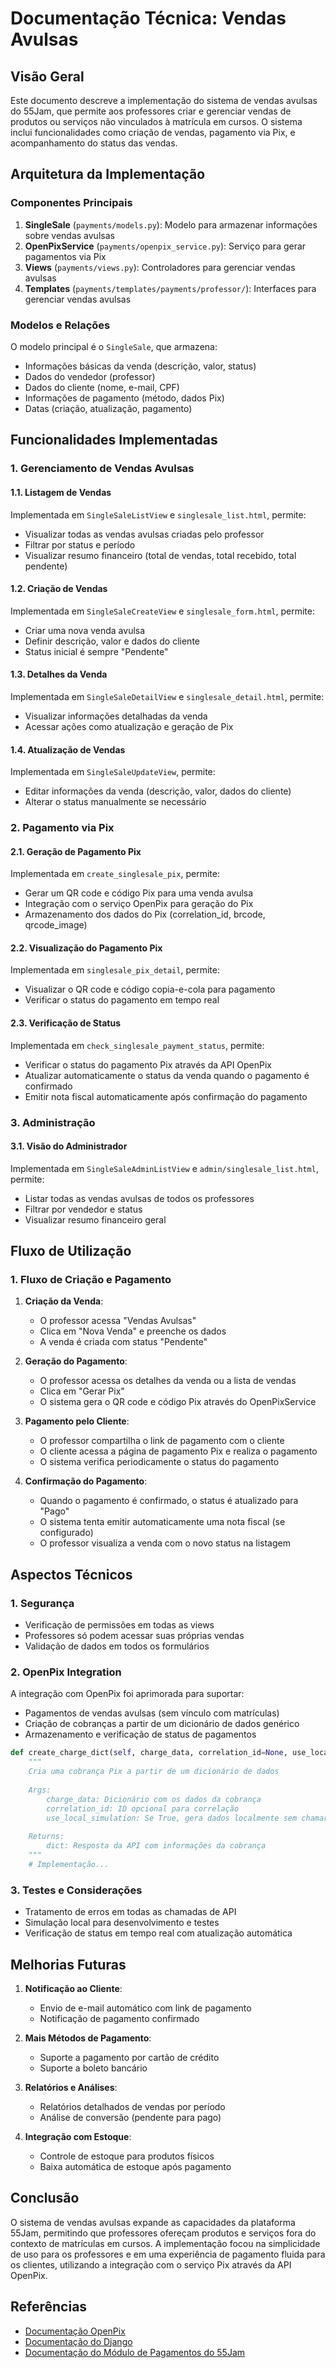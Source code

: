 # Documentação Técnica: Vendas Avulsas

## Visão Geral

Este documento descreve a implementação do sistema de vendas avulsas do 55Jam, que permite aos professores criar e gerenciar vendas de produtos ou serviços não vinculados à matrícula em cursos. O sistema inclui funcionalidades como criação de vendas, pagamento via Pix, e acompanhamento do status das vendas.

## Arquitetura da Implementação

### Componentes Principais

1. **SingleSale** (`payments/models.py`): Modelo para armazenar informações sobre vendas avulsas
2. **OpenPixService** (`payments/openpix_service.py`): Serviço para gerar pagamentos via Pix
3. **Views** (`payments/views.py`): Controladores para gerenciar vendas avulsas
4. **Templates** (`payments/templates/payments/professor/`): Interfaces para gerenciar vendas avulsas

### Modelos e Relações

O modelo principal é o `SingleSale`, que armazena:

- Informações básicas da venda (descrição, valor, status)
- Dados do vendedor (professor)
- Dados do cliente (nome, e-mail, CPF)
- Informações de pagamento (método, dados Pix)
- Datas (criação, atualização, pagamento)

## Funcionalidades Implementadas

### 1. Gerenciamento de Vendas Avulsas

#### 1.1. Listagem de Vendas

Implementada em `SingleSaleListView` e `singlesale_list.html`, permite:

- Visualizar todas as vendas avulsas criadas pelo professor
- Filtrar por status e período
- Visualizar resumo financeiro (total de vendas, total recebido, total pendente)

#### 1.2. Criação de Vendas

Implementada em `SingleSaleCreateView` e `singlesale_form.html`, permite:

- Criar uma nova venda avulsa
- Definir descrição, valor e dados do cliente
- Status inicial é sempre "Pendente"

#### 1.3. Detalhes da Venda

Implementada em `SingleSaleDetailView` e `singlesale_detail.html`, permite:

- Visualizar informações detalhadas da venda
- Acessar ações como atualização e geração de Pix

#### 1.4. Atualização de Vendas

Implementada em `SingleSaleUpdateView`, permite:

- Editar informações da venda (descrição, valor, dados do cliente)
- Alterar o status manualmente se necessário

### 2. Pagamento via Pix

#### 2.1. Geração de Pagamento Pix

Implementada em `create_singlesale_pix`, permite:

- Gerar um QR code e código Pix para uma venda avulsa
- Integração com o serviço OpenPix para geração do Pix
- Armazenamento dos dados do Pix (correlation_id, brcode, qrcode_image)

#### 2.2. Visualização do Pagamento Pix

Implementada em `singlesale_pix_detail`, permite:

- Visualizar o QR code e código copia-e-cola para pagamento
- Verificar o status do pagamento em tempo real

#### 2.3. Verificação de Status

Implementada em `check_singlesale_payment_status`, permite:

- Verificar o status do pagamento Pix através da API OpenPix
- Atualizar automaticamente o status da venda quando o pagamento é confirmado
- Emitir nota fiscal automaticamente após confirmação do pagamento

### 3. Administração

#### 3.1. Visão do Administrador

Implementada em `SingleSaleAdminListView` e `admin/singlesale_list.html`, permite:

- Listar todas as vendas avulsas de todos os professores
- Filtrar por vendedor e status
- Visualizar resumo financeiro geral

## Fluxo de Utilização

### 1. Fluxo de Criação e Pagamento

1. **Criação da Venda**:
   - O professor acessa "Vendas Avulsas"
   - Clica em "Nova Venda" e preenche os dados
   - A venda é criada com status "Pendente"

2. **Geração do Pagamento**:
   - O professor acessa os detalhes da venda ou a lista de vendas
   - Clica em "Gerar Pix"
   - O sistema gera o QR code e código Pix através do OpenPixService

3. **Pagamento pelo Cliente**:
   - O professor compartilha o link de pagamento com o cliente
   - O cliente acessa a página de pagamento Pix e realiza o pagamento
   - O sistema verifica periodicamente o status do pagamento

4. **Confirmação do Pagamento**:
   - Quando o pagamento é confirmado, o status é atualizado para "Pago"
   - O sistema tenta emitir automaticamente uma nota fiscal (se configurado)
   - O professor visualiza a venda com o novo status na listagem

## Aspectos Técnicos

### 1. Segurança

- Verificação de permissões em todas as views
- Professores só podem acessar suas próprias vendas
- Validação de dados em todos os formulários

### 2. OpenPix Integration

A integração com OpenPix foi aprimorada para suportar:

- Pagamentos de vendas avulsas (sem vínculo com matrículas)
- Criação de cobranças a partir de um dicionário de dados genérico
- Armazenamento e verificação de status de pagamentos

```python
def create_charge_dict(self, charge_data, correlation_id=None, use_local_simulation=False):
    """
    Cria uma cobrança Pix a partir de um dicionário de dados
    
    Args:
        charge_data: Dicionário com os dados da cobrança
        correlation_id: ID opcional para correlação
        use_local_simulation: Se True, gera dados localmente sem chamar a API externa
        
    Returns:
        dict: Resposta da API com informações da cobrança
    """
    # Implementação...
```

### 3. Testes e Considerações

- Tratamento de erros em todas as chamadas de API
- Simulação local para desenvolvimento e testes
- Verificação de status em tempo real com atualização automática

## Melhorias Futuras

1. **Notificação ao Cliente**:
   - Envio de e-mail automático com link de pagamento
   - Notificação de pagamento confirmado

2. **Mais Métodos de Pagamento**:
   - Suporte a pagamento por cartão de crédito
   - Suporte a boleto bancário

3. **Relatórios e Análises**:
   - Relatórios detalhados de vendas por período
   - Análise de conversão (pendente para pago)

4. **Integração com Estoque**:
   - Controle de estoque para produtos físicos
   - Baixa automática de estoque após pagamento

## Conclusão

O sistema de vendas avulsas expande as capacidades da plataforma 55Jam, permitindo que professores ofereçam produtos e serviços fora do contexto de matrículas em cursos. A implementação focou na simplicidade de uso para os professores e em uma experiência de pagamento fluida para os clientes, utilizando a integração com o serviço Pix através da API OpenPix.

## Referências

- [Documentação OpenPix](https://developers.openpix.com.br/api)
- [Documentação do Django](https://docs.djangoproject.com/)
- [Documentação do Módulo de Pagamentos do 55Jam](./dev_botao_emitir_cobranca.md) 